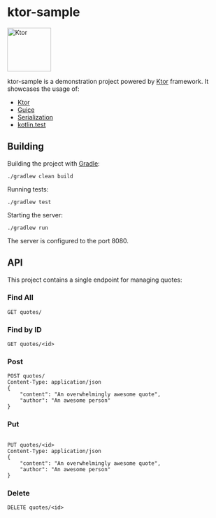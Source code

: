 # ktor-sample

<img src="https://repository-images.githubusercontent.com/40136600/f3f5fd00-c59e-11e9-8284-cb297d193133" alt="Ktor" width="100" style="max-width:20%;">

ktor-sample is a demonstration project powered by [Ktor](http://ktor.io) framework.
It showcases the usage of:

* [Ktor](http://ktor.io)
* [Guice](https://github.com/google/guice)
* [Serialization](https://github.com/Kotlin/kotlinx.serialization)
* [kotlin.test](https://kotlinlang.org/api/latest/kotlin.test/)

## Building

Building the project with [Gradle](https://gradle.org/):

```shell
./gradlew clean build
```

Running tests:

```shell
./gradlew test
```

Starting the server:

```shell
./gradlew run
```

The server is configured to the port 8080.

## API

This project contains a single endpoint for managing quotes:

### Find All

```http request
GET quotes/
```

### Find by ID

```http request
GET quotes/<id>
```

### Post

```http request
POST quotes/
Content-Type: application/json
{
    "content": "An overwhelmingly awesome quote",
    "author": "An awesome person"
}
```

### Put

```http request

PUT quotes/<id>
Content-Type: application/json
{
    "content": "An overwhelmingly awesome quote",
    "author": "An awesome person"
}
```

### Delete

```http request
DELETE quotes/<id>
```

